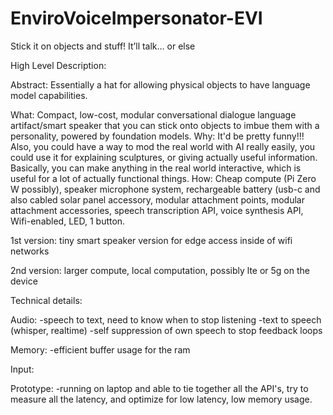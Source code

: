 # EnviroVoiceImpersonator-EVI
Stick it on objects and stuff! It’ll talk… or else

High Level Description:

Abstract: Essentially a hat for allowing physical objects to have language model capabilities.

What: Compact, low-cost, modular conversational dialogue language artifact/smart speaker that you can stick onto objects to imbue them with a personality, powered by foundation models.
Why: It'd be pretty funny!!! Also, you could have a way to mod the real world with AI really easily, you could use it for explaining sculptures, or giving actually useful information. Basically, you can make anything in the real world interactive, which is useful for a lot of actually functional things.
How: Cheap compute (Pi Zero W possibly), speaker microphone system, rechargeable battery (usb-c and also cabled solar panel accessory, modular attachment points, modular attachment accessories, speech transcription API, voice synthesis API, Wifi-enabled, LED, 1 button.

1st version: tiny smart speaker version for edge access inside of wifi networks

2nd version: larger compute, local computation, possibly lte or 5g on the device

Technical details:

Audio:
-speech to text, need to know when to stop listening
-text to speech (whisper, realtime)
-self suppression of own speech to stop feedback loops

Memory:
-efficient buffer usage for the ram

Input:

Prototype:
-running on laptop and able to tie together all the API's, try to measure all the latency, and optimize for low latency, low memory usage.
